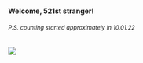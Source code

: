 #### Welcome, 521st stranger!

###### <sup>P.S. counting started approximately in 10.01.22</sup>

<img src="https://kraftwerk28.pp.ua/vcnt.png"></img>
